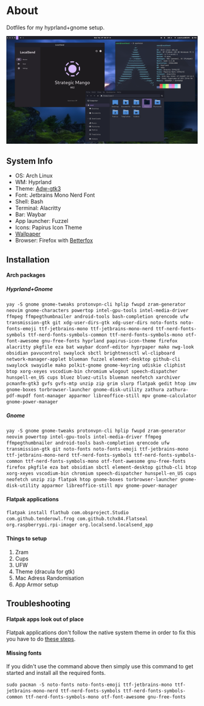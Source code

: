 # About
Dotfiles for my hyprland+gnome setup. 

![Screenshot](screenshot.png)

## System Info

- OS: Arch Linux
- WM: Hyprland
- Theme: [Adw-gtk3](https://github.com/lassekongo83/adw-gtk3)
- Font: Jetbrains Mono Nerd Font
- Shell: Bash
- Terminal: Alacritty
- Bar: Waybar
- App launcher: Fuzzel
- Icons: Papirus Icon Theme
- [Wallpaper](https://raw.githubusercontent.com/M0-7/dotfiles/main/Wallpapers/wallpaper.jpg)
- Browser: Firefox with [Betterfox](https://github.com/yokoffing/BetterFox)

## Installation

#### Arch packages

##### Hyprland+Gnome
```
yay -S gnome gnome-tweaks protonvpn-cli hplip fwupd zram-generator neovim gnome-characters powertop intel-gpu-tools intel-media-driver ffmpeg ffmpegthumbnailer android-tools bash-completion qrencode ufw transmission-gtk git xdg-user-dirs-gtk xdg-user-dirs noto-fonts noto-fonts-emoji ttf-jetbrains-mono ttf-jetbrains-mono-nerd ttf-nerd-fonts-symbols ttf-nerd-fonts-symbols-common ttf-nerd-fonts-symbols-mono otf-font-awesome gnu-free-fonts hyprland papirus-icon-theme firefox alacritty pkgfile eza bat waybar dconf-editor hyprpaper mako nwg-look obsidian pavucontrol swaylock sbctl brightnessctl wl-clipboard network-manager-applet blueman fuzzel element-desktop github-cli swaylock swayidle mako polkit-gnome gnome-keyring udiskie cliphist btop xorg-xeyes vscodium-bin chromium wlogout speech-dispatcher hunspell-en_US cups bluez bluez-utils blueman neofetch xarchiver pcmanfm-gtk3 gvfs gvfs-mtp unzip zip grim slurp flatpak gedit htop imv gnome-boxes torbrowser-launcher gnome-disk-utility zathura zathura-pdf-mupdf font-manager apparmor libreoffice-still mpv gnome-calculator gnome-power-manager
```

##### Gnome
```
yay -S gnome gnome-tweaks protonvpn-cli hplip fwupd zram-generator neovim powertop intel-gpu-tools intel-media-driver ffmpeg ffmpegthumbnailer android-tools bash-completion qrencode ufw transmission-gtk git noto-fonts noto-fonts-emoji ttf-jetbrains-mono ttf-jetbrains-mono-nerd ttf-nerd-fonts-symbols ttf-nerd-fonts-symbols-common ttf-nerd-fonts-symbols-mono otf-font-awesome gnu-free-fonts firefox pkgfile eza bat obsidian sbctl element-desktop github-cli btop xorg-xeyes vscodium-bin chromium speech-dispatcher hunspell-en_US cups neofetch unzip zip flatpak htop gnome-boxes torbrowser-launcher gnome-disk-utility apparmor libreoffice-still mpv gnome-power-manager
```

#### Flatpak applications

```
flatpak install flathub com.obsproject.Studio com.github.tenderowl.frog com.github.tchx84.Flatseal org.raspberrypi.rpi-imager org.localsend.localsend_app
```

#### Things to setup
1. Zram
2. Cups
3. UFW
4. Theme (dracula for gtk)
5. Mac Adress Randomisation
6. App Armor setup

## Troubleshooting

#### Flatpak apps look out of place

Flatpak applications don't follow the native system theme in order to fix this you have to do [these steps](https://itsfoss.com/flatpak-app-apply-theme/).

#### Missing fonts

If you didn't use the command above then simply use this command to get started and install all the required fonts. 

```
sudo pacman -S noto-fonts noto-fonts-emoji ttf-jetbrains-mono ttf-jetbrains-mono-nerd ttf-nerd-fonts-symbols ttf-nerd-fonts-symbols-common ttf-nerd-fonts-symbols-mono otf-font-awesome gnu-free-fonts
```
